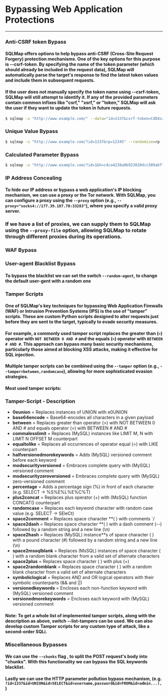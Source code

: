 # Bypassing Web Application Protections
***
### Anti-CSRF token Bypass
#### SQLMap offers options to help bypass anti-CSRF (Cross-Site Request Forgery) protection mechanisms. One of the key options for this purpose is --csrf-token. By specifying the name of the token parameter (which should already be included in the request data), SQLMap will automatically parse the target's response to find the latest token values and include them in subsequent requests.
#### If the user does not manually specify the token name using --csrf-token, SQLMap will still attempt to identify it. If any of the provided parameters contain common infixes like "csrf," "xsrf," or "token," SQLMap will ask the user if they want to update the token in future requests.

```bash
$ sqlmap -u "http://www.example.com/" --data="id=1337&csrf-token=CdD4szMUHhioBx9AHFply3L2xOOfjRiJ" --csrf-token="csrf-token"
```

### Unique Value Bypass
```bash
$ sqlmap -u "http://www.example.com/?id=1337&rp=12345" --randomize=rp --batch -v 5 
```

### Calculated Parameter Bypass
```bash
$ sqlmap -u "http://www.example.com/?id=1&h=c4ca4238a0b923820dcc509a6f75849b" --eval="import hashlib; h=hashlib.md5(id).hexdigest()" --batch -v 5 | grep URI
```

### IP Address Concealing
#### To hide our IP address or bypass a web application's IP blocking mechanism, we can use a proxy or the **Tor** network. With SQLMap, you can configure a proxy using the `--proxy` option (e.g., `--proxy="socks4://177.39.187.70:33283"`), where you specify a valid proxy server.
### If we have a list of proxies, we can supply them to SQLMap using the `--proxy-file` option, allowing SQLMap to rotate through different proxies during its operations.


### WAF Bypass
####

### User-agent Blacklist Bypass
#### To bypass the blacklist we can set the switch `--random-agent`, to change the default user-gent with a random one

### Tamper Scripts
#### One of SQLMap's key techniques for bypassing Web Application Firewalls (WAF) or Intrusion Prevention Systems (IPS) is the use of "tamper" scripts. These are custom Python scripts designed to alter requests just before they are sent to the target, typically to evade security measures.
#### For example, a commonly used tamper script replaces the greater than (`>`) operator with `NOT BETWEEN 0 AND #` and the equals (`=`) operator with `BETWEEN # AND #`. This approach can bypass many basic security mechanisms, particularly those aimed at blocking XSS attacks, making it effective for SQL injection.
#### Multiple tamper scripts can be combined using the `--tamper` option (e.g., `--tamper=between,randomcase`), allowing for more sophisticated evasion strategies.
#### Most used tamper scripts:
### Tamper-Script - Description
* **0eunion** = Replaces instances of UNION with e0UNION
* **base64encode** = Base64-encodes all characters in a given payload
* **between** = Replaces greater than operator (>) with NOT BETWEEN 0 AND # and equals operator (=) with BETWEEN # AND #
* **commalesslimit** = Replaces (MySQL) instances like LIMIT M, N with LIMIT N OFFSET M counterpart
* **equaltolike** = Replaces all occurrences of operator equal (=) with LIKE counterpart
* **halfversionedmorekeywords** = Adds (MySQL) versioned comment before each keyword
* **modsecurityversioned** = Embraces complete query with (MySQL) versioned comment
* **modsecurityzeroversioned** = Embraces complete query with (MySQL) zero-versioned comment
* **percentage** = Adds a percentage sign (%) in front of each character (e.g. SELECT -> %S%E%L%E%C%T)
* **plus2concat** = Replaces plus operator (+) with (MsSQL) function CONCAT() counterpart
* **randomcase** = Replaces each keyword character with random case value (e.g. SELECT -> SEleCt)
* **space2comment**           = Replaces space character **( ) with comments `/
* **space2dash**      = Replaces space character **( ) with a dash comment (--) followed by a random string and a new line (\n)
* **space2hash** =  Replaces (MySQL) instance**s of space character ( ) with a pound character (#) followed by a random string and a new line (\n)
* **space2mssqlblank** = Replaces (MsSQL) instances of space character ( ) with a random blank character from a valid set of alternate characters
* **space2plus** = Replaces space character ( ) with plus (+)
* **space2randomblank**   = Replaces space character ( ) with a random blank character from a valid set of alternate characters
* **symboliclogical**          = Replaces AND and OR logical operators with their symbolic counterparts (&& and ||)
* **versionedkeywords** = Encloses each non-function keyword with (MySQL) versioned comment
* **versionedmorekeywords**  = Encloses each keyword with (MySQL) versioned comment
#### **Note:** To get a whole list of implemented tamper scripts, along with the description as above, switch --list-tampers can be used. We can also develop custom Tamper scripts for any custom type of attack, like a second-order SQLi.

### Miscellaneous Bypasses
#### We can use the `--chunks` flag , to split the POST request's body into "chunks". With this functionality we can bypass the SQL keywords blacklist.
#### Lastly we can use the HTTP parameter pollution bypass mechanism, (e.g. `?id=1337&id=UNION&id=SELECT&id=username,password&id=FROM&id=admin...),` )
